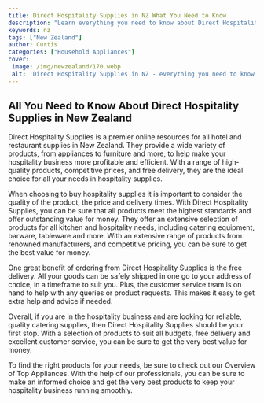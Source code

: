 ```yaml
---
title: Direct Hospitality Supplies in NZ What You Need to Know
description: "Learn everything you need to know about Direct Hospitality Supplies in NZ - from the best products to industry trends Find out what you need to become a successful supplier in the hospitality industry"
keywords: nz
tags: ["New Zealand"]
author: Curtis
categories: ["Household Appliances"]
cover: 
 image: /img/newzealand/170.webp
 alt: 'Direct Hospitality Supplies in NZ - everything you need to know about the hospitality industry in New Zealand'
---
```

## All You Need to Know About Direct Hospitality Supplies in New Zealand 
Direct Hospitality Supplies is a premier online resources for all hotel and restaurant supplies in New Zealand. They provide a wide variety of products, from appliances to furniture and more, to help make your hospitality business more profitable and efficient. With a range of high-quality products, competitive prices, and free delivery, they are the ideal choice for all your needs in hospitality supplies.

When choosing to buy hospitality supplies it is important to consider the quality of the product, the price and delivery times. With Direct Hospitality Supplies, you can be sure that all products meet the highest standards and offer outstanding value for money. They offer an extensive selection of products for all kitchen and hospitality needs, including catering equipment, barware, tableware and more. With an extensive range of products from renowned manufacturers, and competitive pricing, you can be sure to get the best value for money. 

One great benefit of ordering from Direct Hospitality Supplies is the free delivery. All your goods can be safely shipped in one go to your address of choice, in a timeframe to suit you. Plus, the customer service team is on hand to help with any queries or product requests. This makes it easy to get extra help and advice if needed. 

Overall, if you are in the hospitality business and are looking for reliable, quality catering supplies, then Direct Hospitality Supplies should be your first stop. With a selection of products to suit all budgets, free delivery and excellent customer service, you can be sure to get the very best value for money.

To find the right products for your needs, be sure to check out our Overview of Top Appliances. With the help of our professionals, you can be sure to make an informed choice and get the very best products to keep your hospitality business running smoothly.
